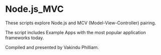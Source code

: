 # Node.js_MVC
 These scripts explore Node.js and MCV (Model-View-Controller) pairing. 
 
 The script includes Example Apps with the most popular application frameworks today.
 
 Compiled and presented by Vakindu Philliam.
